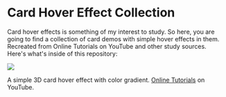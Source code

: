 # Card Hover Effect Collection

Card hover effects is something of my interest to study. So here, you are going to find a collection of card demos with simple hover effects in them. Recreated from Online Tutorials on YouTube and other study sources. Here's what's inside of this repository:

<div>
<img src="https://user-images.githubusercontent.com/100323338/191634092-455b9b97-2109-4d66-9165-2f3fc6144778.JPG">
</div>

A simple 3D card hover effect with color gradient.
[Online Tutorials](https://www.youtube.com/channel/UCbwXnUipZsLfUckBPsC7Jog) on YouTube.
